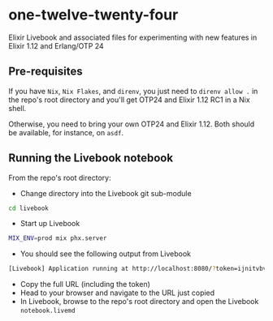 # one-twelve-twenty-four
Elixir Livebook and associated files for experimenting with new features in Elixir 1.12 and Erlang/OTP 24

## Pre-requisites

If you have `Nix`, `Nix Flakes`, and `direnv`, you just need to `direnv allow .` in the repo's root directory and you'll get OTP24 and Elixir 1.12 RC1 in a Nix shell.

Otherwise, you need to bring your own OTP24 and Elixir 1.12.  Both should be available, for instance, on `asdf`.

## Running the Livebook notebook

From the repo's root directory:

* Change directory into the Livebook git sub-module
```bash
cd livebook
```
* Start up Livebook
```bash
MIX_ENV=prod mix phx.server
```
* You should see the following output from Livebook
```bash
[Livebook] Application running at http://localhost:8080/?token=ijnitvbv7pxobbrnhzvnk2x6halkkxfq
```
* Copy the full URL (including the token)
* Head to your browser and navigate to the URL just copied
* In Livebook, browse to the repo's root directory and open the Livebook `notebook.livemd`

